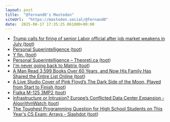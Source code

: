 ```yaml
---
layout: post
title:  "@fernand0's Mastodon"
siteUrl:  "https://mastodon.social/@fernand0"
date:  2025-08-17 17:35:25.061000+00:00
---
```

*  [Trump calls for firing of senior Labor official after job market weakens in July  ](https://www.npr.org/2025/08/01/nx-s1-5488807/jobs-employment-labor-trump-tariffs) ([toot](https://mastodon.social/@fernand0/115045310467494385))
*  [Personal Superintelligence ](https://www.meta.com/superintelligence) ([toot](https://mastodon.social/@fernand0/115045085049551205))
*  [Y fin. ](https://avecesunafoto.wordpress.com/2025/08/17/y-fin) ([toot](https://mastodon.social/@fernand0/115045011532819033))
*  [Personal Superintelligence – Theoreti.ca ](https://theoreti.ca/?p=871) ([toot](https://mastodon.social/@fernand0/115044870691864789))
*  [I'm never going back to Matrix ](https://shkspr.mobi/blog/2025/07/im-never-going-back-to-matrix) ([toot](https://mastodon.social/@fernand0/115044668531674335))
*  [A Man Read 3,599 Books Over 60 Years, and Now His Family Has Shared the Entire List Online ](https://www.openculture.com/2025/08/a-man-read-3599-books-over-60-years-and-now-his-family-has-shared-the-entire-list-online.htm) ([toot](https://mastodon.social/@fernand0/115043917982469834))
*  [A Live Studio Cover of Pink Floyd’s The Dark Side of the Moon, Played from Start to Finish ](https://www.openculture.com/2025/08/a-live-studio-cover-of-the-dark-side-of-the-moon.htm) ([toot](https://mastodon.social/@fernand0/115043600548552870))
*  [Fialka M-125 3MP2 ](https://www.flickr.com/photos/fernand0/54711502969) ([toot](https://mastodon.social/@fernand0/115043548851192349))
*  [Infrastructure or Intrusion? Europe’s Conflicted Data Center Expansion - AlgorithmWatch ](https://algorithmwatch.org/en/infrastructure-intrusion-conflict-data-center) ([toot](https://mastodon.social/@fernand0/115043450190404736))
*  [The Toughest Programming Question for High School Students on This Year's CS Exam:  Arrays - Slashdot ](https://developers.slashdot.org/story/25/08/03/0351204/the-toughest-programming-question-for-high-school-students-on-this-years-cs-exam-array) ([toot](https://mastodon.social/@fernand0/115043244307847497))
